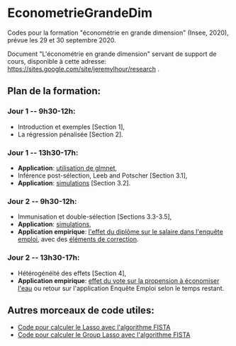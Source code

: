 # EconometrieGrandeDim

Codes pour la formation "économétrie en grande dimension" (Insee, 2020), prévue les 29 et 30 septembre 2020.

Document "L'économétrie en grande dimension" servant de support de cours, disponible à cette adresse: https://sites.google.com/site/jeremylhour/research .

## Plan de la formation:

### Jour 1 -- 9h30-12h:
- Introduction et exemples [Section 1],
- La régression pénalisée [Section 2].

    
### Jour 1 -- 13h30-17h:
- **Application**: [utilisation de glmnet](RidgeLasso-glmnet.ipynb),
- Inférence post-sélection, Leeb and Potscher [Section 3.1],
- **Application**: [simulations](RegularizationBias.ipynb) [Section 3.2].
    
### Jour 2 -- 9h30-12h:
- Immunisation et double-sélection [Sections 3.3-3.5],
- **Application**: [simulations](DoubleSelection.ipynb),
- **Application empirique**: [l'effet du diplôme sur le salaire dans l'enquête emploi](Exercice_EnqueteEmploi.ipynb), avec des [éléments de correction](ApplicationEnqueteEmploi.ipynb).
    
### Jour 2 -- 13h30-17h:
- Hétérogénéité des effets [Section 4],
- **Application empirique**: [effet du vote sur la propension à économiser l'eau](GenericML-example.R) ou retour sur l'application Enquête Emploi selon le temps restant.


## Autres morceaux de code utiles:
- [Code pour calculer le Lasso avec l'algorithme FISTA](functions/LassoFISTA.R)
- [Code pour calculer le Group Lasso avec l'algorithme FISTA](functions/group-lasso.R)
